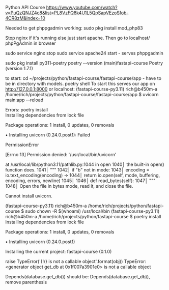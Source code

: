 Python API Course
https://www.youtube.com/watch?v=PuQzQNJZ4c8&list=PL8VzFQ8k4U1L5QpSapVEzoSfob-4CR8zM&index=10

Needed to get phppgadmin working:
sudo pkg install mod_php83

Stop nginx if it's running else just start apache.
Then go to localhost/ phpPgAdmin in browser 

sudo service nginx stop
sudo service apache24 start - serves phppgadmin

sudo pkg install py311-poetry
poetry --version                (main)fastapi-course
Poetry (version 1.7.1)

to start: 
cd ~/projects/python/fastapi-course/fastapi-course/app - have to be in directory with models.
poetry shell
To start this serves our app on http://127.0.0.1:8000 or localhost:
(fastapi-course-py3.11) rich@b450m-a /home/rich/projects/python/fastapi-course/fastapi-course/app $ uvicorn main:app --reload                                                                                       

Errors:
poetry install     
Installing dependencies from lock file

Package operations: 1 install, 0 updates, 0 removals

  • Installing uvicorn (0.24.0.post1): Failed

  PermissionError

  [Errno 13] Permission denied: '/usr/local/bin/uvicorn'

  at /usr/local/lib/python3.11/pathlib.py:1044 in open
      1040│         the built-in open() function does.
      1041│         """
      1042│         if "b" not in mode:
      1043│             encoding = io.text_encoding(encoding)
    → 1044│         return io.open(self, mode, buffering, encoding, errors, newline)
      1045│ 
      1046│     def read_bytes(self):
      1047│         """
      1048│         Open the file in bytes mode, read it, and close the file.

Cannot install uvicorn.

(fastapi-course-py3.11) rich@b450m-a /home/rich/projects/python/fastapi-course $ sudo chown -R $(whoami) /usr/local/bin
(fastapi-course-py3.11) rich@b450m-a /home/rich/projects/python/fastapi-course $ poetry install
Installing dependencies from lock file

Package operations: 1 install, 0 updates, 0 removals

  • Installing uvicorn (0.24.0.post1)

Installing the current project: fastapi-course (0.1.0)

raise TypeError('{!r} is not a callable object'.format(obj))
TypeError: <generator object get_db at 0x1f007a3901e0> is not a callable object

Depends(database.get_db()) should be: Depends(database.get_db)), remove parenthesis